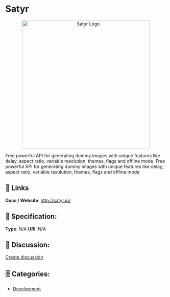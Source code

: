 # Satyr
<p align="center">
    <img width="400" src="https://raw.githubusercontent.com/apis-list/apis-list/main/apis/satyr/logo_256x256.png" alt="Satyr Logo"/>
</p>

Free powerful API for generating dummy images with unique features like delay, aspect ratio, variable resolution, themes, flags and offline mode. Free powerful API for generating dummy images with unique features like delay, aspect ratio, variable resolution, themes, flags and offline mode

##  🔗 Links
**Docs / Website**: http://satyr.io/

## 🧬 Specification:
**Type**:  N/A 
**URI**:  N/A 

## 💬 Discussion:
[Create discussion](https://github.com/apis-list/apis-list/discussions/new)

## 🗄️ Categories:
- [Development](https://github.com/apis-list/apis-list#development)



